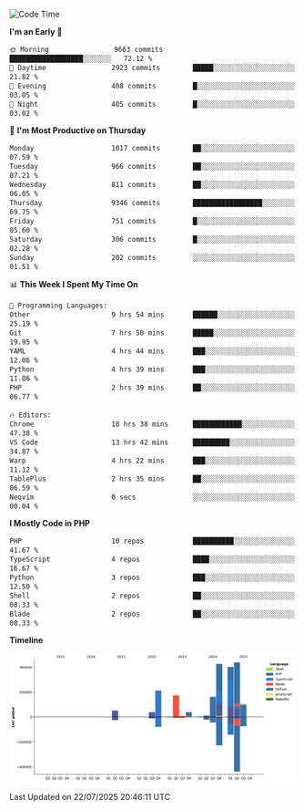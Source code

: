 <!--START_SECTION:waka-->
![Code Time](http://img.shields.io/badge/Code%20Time-3%2C865%20hrs%2052%20mins-blue)

**I'm an Early 🐤** 

```text
🌞 Morning                9663 commits        ██████████████████░░░░░░░   72.12 % 
🌆 Daytime                2923 commits        █████░░░░░░░░░░░░░░░░░░░░   21.82 % 
🌃 Evening                408 commits         █░░░░░░░░░░░░░░░░░░░░░░░░   03.05 % 
🌙 Night                  405 commits         █░░░░░░░░░░░░░░░░░░░░░░░░   03.02 % 
```
📅 **I'm Most Productive on Thursday** 

```text
Monday                   1017 commits        ██░░░░░░░░░░░░░░░░░░░░░░░   07.59 % 
Tuesday                  966 commits         ██░░░░░░░░░░░░░░░░░░░░░░░   07.21 % 
Wednesday                811 commits         ██░░░░░░░░░░░░░░░░░░░░░░░   06.05 % 
Thursday                 9346 commits        █████████████████░░░░░░░░   69.75 % 
Friday                   751 commits         █░░░░░░░░░░░░░░░░░░░░░░░░   05.60 % 
Saturday                 306 commits         █░░░░░░░░░░░░░░░░░░░░░░░░   02.28 % 
Sunday                   202 commits         ░░░░░░░░░░░░░░░░░░░░░░░░░   01.51 % 
```


📊 **This Week I Spent My Time On** 

```text
💬 Programming Languages: 
Other                    9 hrs 54 mins       ██████░░░░░░░░░░░░░░░░░░░   25.19 % 
Git                      7 hrs 50 mins       █████░░░░░░░░░░░░░░░░░░░░   19.95 % 
YAML                     4 hrs 44 mins       ███░░░░░░░░░░░░░░░░░░░░░░   12.06 % 
Python                   4 hrs 39 mins       ███░░░░░░░░░░░░░░░░░░░░░░   11.86 % 
PHP                      2 hrs 39 mins       ██░░░░░░░░░░░░░░░░░░░░░░░   06.77 % 

🔥 Editors: 
Chrome                   18 hrs 38 mins      ████████████░░░░░░░░░░░░░   47.38 % 
VS Code                  13 hrs 42 mins      █████████░░░░░░░░░░░░░░░░   34.87 % 
Warp                     4 hrs 22 mins       ███░░░░░░░░░░░░░░░░░░░░░░   11.12 % 
TablePlus                2 hrs 35 mins       ██░░░░░░░░░░░░░░░░░░░░░░░   06.59 % 
Neovim                   0 secs              ░░░░░░░░░░░░░░░░░░░░░░░░░   00.04 % 
```

**I Mostly Code in PHP** 

```text
PHP                      10 repos            ██████████░░░░░░░░░░░░░░░   41.67 % 
TypeScript               4 repos             ████░░░░░░░░░░░░░░░░░░░░░   16.67 % 
Python                   3 repos             ███░░░░░░░░░░░░░░░░░░░░░░   12.50 % 
Shell                    2 repos             ██░░░░░░░░░░░░░░░░░░░░░░░   08.33 % 
Blade                    2 repos             ██░░░░░░░░░░░░░░░░░░░░░░░   08.33 % 
```



**Timeline**

![Lines of Code chart](https://raw.githubusercontent.com/abrahamgreyson/abrahamgreyson/main/assets/bar_graph.png)


 Last Updated on 22/07/2025 20:46:11 UTC
<!--END_SECTION:waka-->
